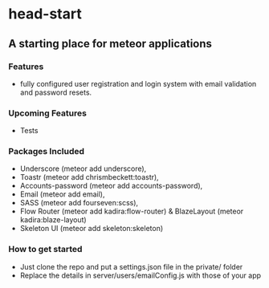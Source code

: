 # head-start
## A starting place for meteor applications

### Features
- fully configured user registration and login system with email validation and password resets.

### Upcoming Features
 - Tests

### Packages Included
 - Underscore (meteor add underscore),
 - Toastr (meteor add chrismbeckett:toastr),
 - Accounts-password (meteor add accounts-password),
 - Email (meteor add email),
 - SASS (meteor add fourseven:scss),
 - Flow Router (meteor add kadira:flow-router) & BlazeLayout (meteor kadira:blaze-layout)
 - Skeleton UI (meteor add skeleton:skeleton)
 
 ### How to get started
 - Just clone the repo and put a settings.json file in the private/ folder
 - Replace the details in server/users/emailConfig.js with those of your app


